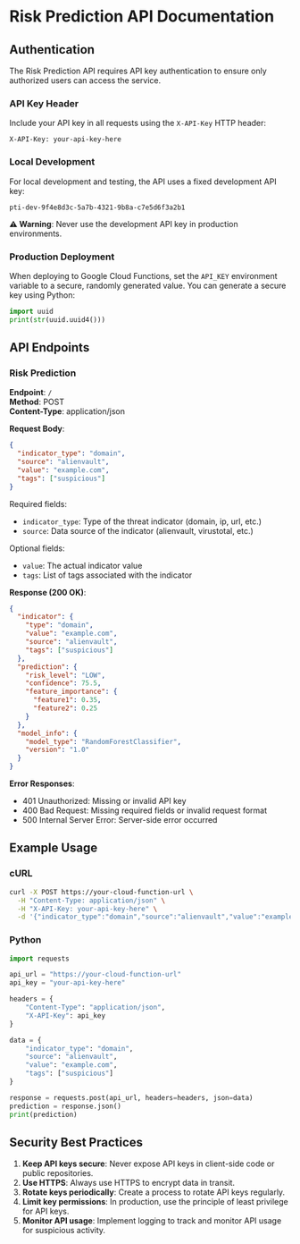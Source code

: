 # Risk Prediction API Documentation

## Authentication

The Risk Prediction API requires API key authentication to ensure only authorized users can access the service.

### API Key Header

Include your API key in all requests using the `X-API-Key` HTTP header:

```
X-API-Key: your-api-key-here
```

### Local Development

For local development and testing, the API uses a fixed development API key:

```
pti-dev-9f4e8d3c-5a7b-4321-9b8a-c7e5d6f3a2b1
```

**⚠️ Warning**: Never use the development API key in production environments.

### Production Deployment

When deploying to Google Cloud Functions, set the `API_KEY` environment variable to a secure, randomly generated value. You can generate a secure key using Python:

```python
import uuid
print(str(uuid.uuid4()))
```

## API Endpoints

### Risk Prediction

**Endpoint**: `/`  
**Method**: POST  
**Content-Type**: application/json

**Request Body**:

```json
{
  "indicator_type": "domain",
  "source": "alienvault",
  "value": "example.com",
  "tags": ["suspicious"]
}
```

Required fields:
- `indicator_type`: Type of the threat indicator (domain, ip, url, etc.)
- `source`: Data source of the indicator (alienvault, virustotal, etc.)

Optional fields:
- `value`: The actual indicator value
- `tags`: List of tags associated with the indicator

**Response (200 OK)**:

```json
{
  "indicator": {
    "type": "domain",
    "value": "example.com",
    "source": "alienvault",
    "tags": ["suspicious"]
  },
  "prediction": {
    "risk_level": "LOW",
    "confidence": 75.5,
    "feature_importance": {
      "feature1": 0.35,
      "feature2": 0.25
    }
  },
  "model_info": {
    "model_type": "RandomForestClassifier",
    "version": "1.0"
  }
}
```

**Error Responses**:

- 401 Unauthorized: Missing or invalid API key
- 400 Bad Request: Missing required fields or invalid request format
- 500 Internal Server Error: Server-side error occurred

## Example Usage

### cURL

```bash
curl -X POST https://your-cloud-function-url \
  -H "Content-Type: application/json" \
  -H "X-API-Key: your-api-key-here" \
  -d '{"indicator_type":"domain","source":"alienvault","value":"example.com","tags":["suspicious"]}'
```

### Python

```python
import requests

api_url = "https://your-cloud-function-url"
api_key = "your-api-key-here"

headers = {
    "Content-Type": "application/json",
    "X-API-Key": api_key
}

data = {
    "indicator_type": "domain",
    "source": "alienvault",
    "value": "example.com",
    "tags": ["suspicious"]
}

response = requests.post(api_url, headers=headers, json=data)
prediction = response.json()
print(prediction)
```

## Security Best Practices

1. **Keep API keys secure**: Never expose API keys in client-side code or public repositories.
2. **Use HTTPS**: Always use HTTPS to encrypt data in transit.
3. **Rotate keys periodically**: Create a process to rotate API keys regularly.
4. **Limit key permissions**: In production, use the principle of least privilege for API keys.
5. **Monitor API usage**: Implement logging to track and monitor API usage for suspicious activity.
